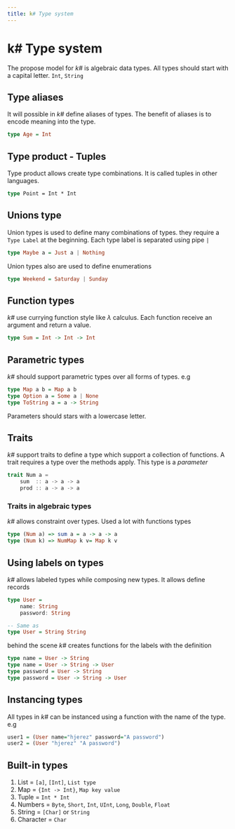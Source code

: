 ```yaml
---
title: k# Type system
---
```


# k# Type system

The propose model for *k#* is algebraic data types. All types should start with a capital letter. `Int`, `String`

## Type aliases

It will possible in *k#* define aliases of types. The benefit of aliases is to encode meaning into the type.

```haskell
type Age = Int
```

## Type product - Tuples

Type product allows create type combinations. It is called tuples in other languages.

```fsharp
type Point = Int * Int
```

## Unions type

Union types is used to define many combinations of types. they require a `Type Label` at the beginning. Each type label is separated using pipe `|`

```haskell
type Maybe a = Just a | Nothing
```

Union types also are used to define enumerations

```haskell
type Weekend = Saturday | Sunday
```

## Function types

*k#* use currying function style like $\lambda$ calculus. Each function receive an argument and return a value. 

```haskell
type Sum = Int -> Int -> Int
```

## Parametric types

*k#* should support parametric types over all forms of types. e.g 

```haskell
type Map a b = Map a b
type Option a = Some a | None
type ToString a = a -> String
```

Parameters should stars with a lowercase letter.

## Traits 

*k#* support traits to define a type which support a collection of functions. A trait requires a type over the methods apply. This type is a *parameter*

```scala
trait Num a =
    sum  :: a -> a -> a
    prod :: a -> a -> a
```

### Traits in algebraic types

*k#* allows constraint over types. Used a lot with functions types

```haskell
type (Num a) => sum a = a -> a -> a 
type (Num k) => NumMap k v= Map k v
```

## Using labels on types

*k#* allows labeled types while composing new types. It allows define records

```haskell
type User = 
    name: String 
    password: String

-- Same as
type User = String String
```

behind the scene *k#* creates functions for the labels with the definition

```haskell
type name = User -> String
type name = User -> String -> User
type password = User -> String
type password = User -> String -> User
```

## Instancing types

All types in *k#* can be instanced using a function with the name of the type. e.g

```haskell
user1 = (User name="hjerez" password="A password")
user2 = (User "hjerez" "A password")
```

## Built-in types

1. List = `[a]`, `[Int]`, `List type`
2. Map = `{Int -> Int}`, `Map key value`
3. Tuple = `Int * Int`
4. Numbers = `Byte`, `Short`, `Int`, `UInt`, `Long`, `Double`, `Float`
5. String = `[Char]` or `String`
6. Character = `Char`
